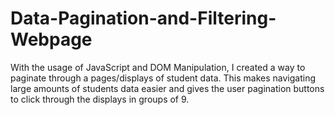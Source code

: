 # Data-Pagination-and-Filtering-Webpage

With the usage of JavaScript and DOM Manipulation, I created a way to paginate through a pages/displays of student data. This makes navigating large amounts of students data easier and gives the user pagination buttons to click through the displays in groups of 9.
